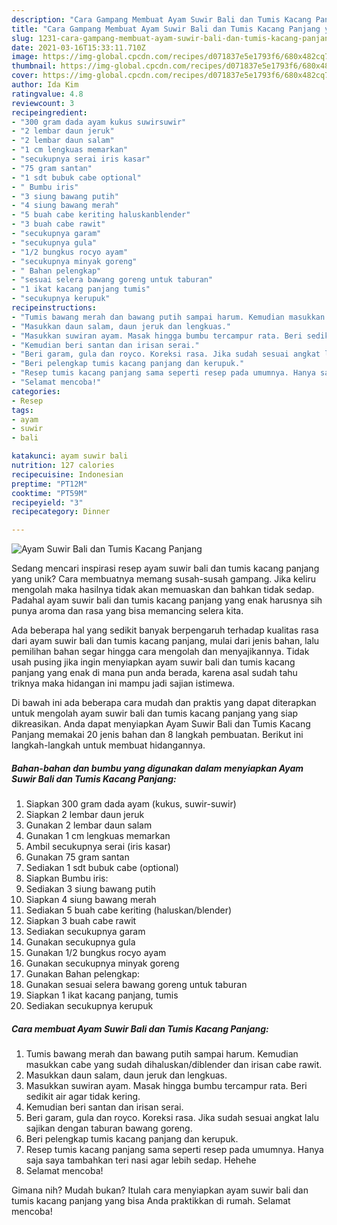 ```yaml
---
description: "Cara Gampang Membuat Ayam Suwir Bali dan Tumis Kacang Panjang yang Menggugah Selera"
title: "Cara Gampang Membuat Ayam Suwir Bali dan Tumis Kacang Panjang yang Menggugah Selera"
slug: 1231-cara-gampang-membuat-ayam-suwir-bali-dan-tumis-kacang-panjang-yang-menggugah-selera
date: 2021-03-16T15:33:11.710Z
image: https://img-global.cpcdn.com/recipes/d071837e5e1793f6/680x482cq70/ayam-suwir-bali-dan-tumis-kacang-panjang-foto-resep-utama.jpg
thumbnail: https://img-global.cpcdn.com/recipes/d071837e5e1793f6/680x482cq70/ayam-suwir-bali-dan-tumis-kacang-panjang-foto-resep-utama.jpg
cover: https://img-global.cpcdn.com/recipes/d071837e5e1793f6/680x482cq70/ayam-suwir-bali-dan-tumis-kacang-panjang-foto-resep-utama.jpg
author: Ida Kim
ratingvalue: 4.8
reviewcount: 3
recipeingredient:
- "300 gram dada ayam kukus suwirsuwir"
- "2 lembar daun jeruk"
- "2 lembar daun salam"
- "1 cm lengkuas memarkan"
- "secukupnya serai iris kasar"
- "75 gram santan"
- "1 sdt bubuk cabe optional"
- " Bumbu iris"
- "3 siung bawang putih"
- "4 siung bawang merah"
- "5 buah cabe keriting haluskanblender"
- "3 buah cabe rawit"
- "secukupnya garam"
- "secukupnya gula"
- "1/2 bungkus rocyo ayam"
- "secukupnya minyak goreng"
- " Bahan pelengkap"
- "sesuai selera bawang goreng untuk taburan"
- "1 ikat kacang panjang tumis"
- "secukupnya kerupuk"
recipeinstructions:
- "Tumis bawang merah dan bawang putih sampai harum. Kemudian masukkan cabe yang sudah dihaluskan/diblender dan irisan cabe rawit."
- "Masukkan daun salam, daun jeruk dan lengkuas."
- "Masukkan suwiran ayam. Masak hingga bumbu tercampur rata. Beri sedikit air agar tidak kering."
- "Kemudian beri santan dan irisan serai."
- "Beri garam, gula dan royco. Koreksi rasa. Jika sudah sesuai angkat lalu sajikan dengan taburan bawang goreng."
- "Beri pelengkap tumis kacang panjang dan kerupuk."
- "Resep tumis kacang panjang sama seperti resep pada umumnya. Hanya saja saya tambahkan teri nasi agar lebih sedap. Hehehe"
- "Selamat mencoba!"
categories:
- Resep
tags:
- ayam
- suwir
- bali

katakunci: ayam suwir bali 
nutrition: 127 calories
recipecuisine: Indonesian
preptime: "PT12M"
cooktime: "PT59M"
recipeyield: "3"
recipecategory: Dinner

---
```



![Ayam Suwir Bali dan Tumis Kacang Panjang](https://img-global.cpcdn.com/recipes/d071837e5e1793f6/680x482cq70/ayam-suwir-bali-dan-tumis-kacang-panjang-foto-resep-utama.jpg)

Sedang mencari inspirasi resep ayam suwir bali dan tumis kacang panjang yang unik? Cara membuatnya memang susah-susah gampang. Jika keliru mengolah maka hasilnya tidak akan memuaskan dan bahkan tidak sedap. Padahal ayam suwir bali dan tumis kacang panjang yang enak harusnya sih punya aroma dan rasa yang bisa memancing selera kita.



Ada beberapa hal yang sedikit banyak berpengaruh terhadap kualitas rasa dari ayam suwir bali dan tumis kacang panjang, mulai dari jenis bahan, lalu pemilihan bahan segar hingga cara mengolah dan menyajikannya. Tidak usah pusing jika ingin menyiapkan ayam suwir bali dan tumis kacang panjang yang enak di mana pun anda berada, karena asal sudah tahu triknya maka hidangan ini mampu jadi sajian istimewa.


Di bawah ini ada beberapa cara mudah dan praktis yang dapat diterapkan untuk mengolah ayam suwir bali dan tumis kacang panjang yang siap dikreasikan. Anda dapat menyiapkan Ayam Suwir Bali dan Tumis Kacang Panjang memakai 20 jenis bahan dan 8 langkah pembuatan. Berikut ini langkah-langkah untuk membuat hidangannya.

<!--inarticleads1-->

##### Bahan-bahan dan bumbu yang digunakan dalam menyiapkan Ayam Suwir Bali dan Tumis Kacang Panjang:

1. Siapkan 300 gram dada ayam (kukus, suwir-suwir)
1. Siapkan 2 lembar daun jeruk
1. Gunakan 2 lembar daun salam
1. Gunakan 1 cm lengkuas memarkan
1. Ambil secukupnya serai (iris kasar)
1. Gunakan 75 gram santan
1. Sediakan 1 sdt bubuk cabe (optional)
1. Siapkan  Bumbu iris:
1. Sediakan 3 siung bawang putih
1. Siapkan 4 siung bawang merah
1. Sediakan 5 buah cabe keriting (haluskan/blender)
1. Siapkan 3 buah cabe rawit
1. Sediakan secukupnya garam
1. Gunakan secukupnya gula
1. Gunakan 1/2 bungkus rocyo ayam
1. Gunakan secukupnya minyak goreng
1. Gunakan  Bahan pelengkap:
1. Gunakan sesuai selera bawang goreng untuk taburan
1. Siapkan 1 ikat kacang panjang, tumis
1. Sediakan secukupnya kerupuk




<!--inarticleads2-->

##### Cara membuat Ayam Suwir Bali dan Tumis Kacang Panjang:

1. Tumis bawang merah dan bawang putih sampai harum. Kemudian masukkan cabe yang sudah dihaluskan/diblender dan irisan cabe rawit.
1. Masukkan daun salam, daun jeruk dan lengkuas.
1. Masukkan suwiran ayam. Masak hingga bumbu tercampur rata. Beri sedikit air agar tidak kering.
1. Kemudian beri santan dan irisan serai.
1. Beri garam, gula dan royco. Koreksi rasa. Jika sudah sesuai angkat lalu sajikan dengan taburan bawang goreng.
1. Beri pelengkap tumis kacang panjang dan kerupuk.
1. Resep tumis kacang panjang sama seperti resep pada umumnya. Hanya saja saya tambahkan teri nasi agar lebih sedap. Hehehe
1. Selamat mencoba!




Gimana nih? Mudah bukan? Itulah cara menyiapkan ayam suwir bali dan tumis kacang panjang yang bisa Anda praktikkan di rumah. Selamat mencoba!
